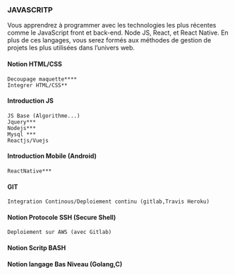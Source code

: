 ### JAVASCRITP
Vous apprendrez à programmer avec les technologies les plus récentes comme le JavaScript front et back-end. Node JS, React, et React Native. En plus de ces langages, vous serez formés aux méthodes de gestion de projets les plus utilisées dans l’univers web.
#### Notion HTML/CSS 
	Decoupage maquette****
	Integrer HTML/CSS**
#### Introduction JS
	JS Base (Algorithme...)
	Jquery***
	Nodejs***
	Mysql *** 
	Reactjs/Vuejs
#### Introduction Mobile (Android)
	ReactNative***
#### GIT 
	Integration Continous/Deploiement continu (gitlab,Travis Heroku)
#### Notion Protocole SSH (Secure Shell)
	Deploiement sur AWS (avec Gitlab)
#### Notion Scritp BASH
#### Notion langage Bas Niveau (Golang,C)


